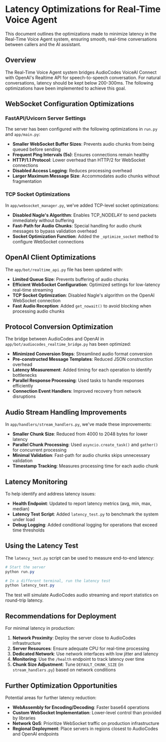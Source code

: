 # Latency Optimizations for Real-Time Voice Agent

This document outlines the optimizations made to minimize latency in the Real-Time Voice Agent system, ensuring smooth, real-time conversations between callers and the AI assistant.

## Overview

The Real-Time Voice Agent system bridges AudioCodes VoiceAI Connect with OpenAI's Realtime API for speech-to-speech conversation. For natural conversations, latency should be kept below 200-300ms. The following optimizations have been implemented to achieve this goal.

## WebSocket Configuration Optimizations

### FastAPI/Uvicorn Server Settings

The server has been configured with the following optimizations in `run.py` and `app/main.py`:

- **Smaller WebSocket Buffer Sizes**: Prevents audio chunks from being queued before sending
- **Frequent Ping Intervals (5s)**: Ensures connections remain healthy
- **HTTP/1.1 Protocol**: Lower overhead than HTTP/2 for WebSocket connections
- **Disabled Access Logging**: Reduces processing overhead
- **Larger Maximum Message Size**: Accommodates audio chunks without fragmentation

### TCP Socket Optimizations

In `app/websocket_manager.py`, we've added TCP-level socket optimizations:

- **Disabled Nagle's Algorithm**: Enables TCP_NODELAY to send packets immediately without buffering
- **Fast-Path for Audio Chunks**: Special handling for audio chunk messages to bypass validation overhead
- **Socket Optimization Function**: Added the `_optimize_socket` method to configure WebSocket connections

## OpenAI Client Optimizations

The `app/bot/realtime_api.py` file has been updated with:

- **Limited Queue Size**: Prevents buffering of audio chunks
- **Efficient WebSocket Configuration**: Optimized settings for low-latency real-time streaming
- **TCP Socket Optimization**: Disabled Nagle's algorithm on the OpenAI WebSocket connection
- **Fast Audio Reception**: Added `get_nowait()` to avoid blocking when processing audio chunks

## Protocol Conversion Optimization

The bridge between AudioCodes and OpenAI in `app/bot/audiocodes_realtime_bridge.py` has been optimized:

- **Minimized Conversion Steps**: Streamlined audio format conversion 
- **Pre-constructed Message Templates**: Reduced JSON construction overhead
- **Latency Measurement**: Added timing for each operation to identify bottlenecks
- **Parallel Response Processing**: Used tasks to handle responses efficiently
- **Connection Event Handlers**: Improved recovery from network disruptions

## Audio Stream Handling Improvements

In `app/handlers/stream_handlers.py`, we've made these improvements:

- **Smaller Chunk Size**: Reduced from 4000 to 2048 bytes for lower latency
- **Parallel Chunk Processing**: Used `asyncio.create_task()` and `gather()` for concurrent processing
- **Minimal Validation**: Fast-path for audio chunks skips unnecessary validation
- **Timestamp Tracking**: Measures processing time for each audio chunk

## Latency Monitoring

To help identify and address latency issues:

- **Health Endpoint**: Updated to report latency metrics (avg, min, max, median)
- **Latency Test Script**: Added `latency_test.py` to benchmark the system under load
- **Debug Logging**: Added conditional logging for operations that exceed time thresholds

## Using the Latency Test

The `latency_test.py` script can be used to measure end-to-end latency:

```powershell
# Start the server
python run.py

# In a different terminal, run the latency test
python latency_test.py
```

The test will simulate AudioCodes audio streaming and report statistics on round-trip latency.

## Recommendations for Deployment

For minimal latency in production:

1. **Network Proximity**: Deploy the server close to AudioCodes infrastructure
2. **Server Resources**: Ensure adequate CPU for real-time processing
3. **Dedicated Network**: Use network interfaces with low jitter and latency
4. **Monitoring**: Use the `/health` endpoint to track latency over time
5. **Chunk Size Adjustment**: Tune `DEFAULT_CHUNK_SIZE` (in `stream_handlers.py`) based on network conditions

## Further Optimization Opportunities

Potential areas for further latency reduction:

- **WebAssembly for Encoding/Decoding**: Faster base64 operations
- **Custom WebSocket Implementation**: Lower-level control than provided by libraries
- **Network QoS**: Prioritize WebSocket traffic on production infrastructure
- **Regional Deployment**: Place servers in regions closest to AudioCodes and OpenAI endpoints 
